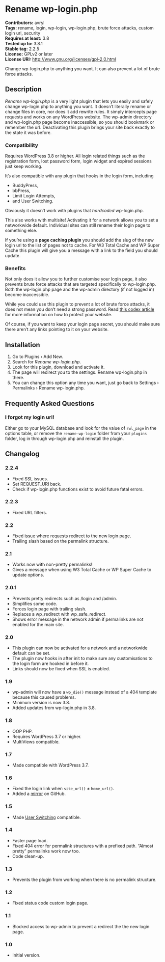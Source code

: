 # Rename wp-login.php

**Contributors:** avryl  
**Tags:** rename, login, wp-login, wp-login.php, brute force attacks, custom login url, security  
**Requires at least:** 3.8  
**Tested up to:** 3.8.1  
**Stable tag:** 2.2.5  
**License:** GPLv2 or later  
**License URI:** http://www.gnu.org/licenses/gpl-2.0.html

Change wp-login.php to anything you want. It can also prevent a lot of brute force attacks.

## Description

*Rename wp-login.php* is a very light plugin that lets you easily and safely change wp-login.php to anything you want. It doesn’t literally rename or change files in core, nor does it add rewrite rules. It simply intercepts page requests and works on any WordPress website. The wp-admin directory and wp-login.php page become inaccessible, so you should bookmark or remember the url. Deactivating this plugin brings your site back exactly to the state it was before.

### Compatibility

Requires WordPress 3.8 or higher. All login related things such as the registration form, lost password form, login widget and expired sessions just keep working.

It’s also compatible with any plugin that hooks in the login form, including

* BuddyPress,
* bbPress,
* Limit Login Attempts,
* and User Switching.

Obviously it doesn’t work with plugins that *hardcoded* wp-login.php.

This also works with multisite! Activating it for a network allows you to set a networkwide default. Individual sites can still rename their login page to something else.

If you’re using a **page caching plugin** you should add the slug of the new login url to the list of pages not to cache. For W3 Total Cache and WP Super Cache this plugin will give you a message with a link to the field you should update.

### Benefits

Not only does it allow you to further customise your login page, it also prevents brute force attacks that are targeted specifically to wp-login.php. Both the wp-login.php page and the wp-admin directory (if not logged in) become inaccessible.

While you could use this plugin to prevent a lot of brute force attacks, it does not mean you don’t need a strong password. Read [this codex article](http://codex.wordpress.org/Brute_Force_Attacks) for more information on how to protect your website.

Of course, if you want to keep your login page secret, you should make sure there aren’t any links pointing to it on your website.

## Installation

1. Go to Plugins › Add New.
2. Search for *Rename wp-login.php*.
3. Look for this plugin, download and activate it.
4. The page will redirect you to the settings. Rename wp-login.php in there.
5. You can change this option any time you want, just go back to Settings › Permalinks › Rename wp-login.php.

## Frequently Asked Questions

### I forgot my login url!

Either go to your MySQL database and look for the value of `rwl_page` in the options table, or remove the `rename-wp-login` folder from your `plugins` folder, log in through wp-login.php and reinstall the plugin.

## Changelog

### 2.2.4

* Fixed SSL issues.
* Set REQUEST_URI back.
* Check if wp-login.php functions exist to avoid future fatal errors.

### 2.2.3

* Fixed URL filters.

### 2.2

* Fixed issue where requests redirect to the new login page.
* Trailing slash based on the permalink structure.

### 2.1

* Works now with non-pretty permalinks!
* Gives a message when using W3 Total Cache or WP Super Cache to update options.

### 2.0.1

* Prevents pretty redirects such as /login and /admin.
* Simplifies some code.
* Forces login page with trailing slash.
* Replaces a wp_redirect with wp_safe_redirect.
* Shows error message in the network admin if permalinks are not enabled for the main site.

### 2.0

* This plugin can now be activated for a network and a networkwide default can be set.
* The plugin now hooks in after init to make sure any customisations to the login form are hooked in before it.
* Links should now be fixed when SSL is enabled.

### 1.9

* wp-admin will now have a `wp_die()` message instead of a 404 template because this caused problems.
* Minimum version is now 3.8.
* Added updates from wp-login.php in 3.8.

### 1.8

* OOP PHP.
* Requires WordPress 3.7 or higher.
* MultiViews compatible.

### 1.7

* Made compatible with WordPress 3.7.

### 1.6

* Fixed the login link when `site_url()` ≠ `home_url()`.
* Added a [mirror](https://github.com/avryl/rename-wp-login) on GitHub.

### 1.5

* Made [User Switching](http://wordpress.org/plugins/user-switching/) compatible.

### 1.4

* Faster page load.
* Fixed 404 error for permalink structures with a prefixed path. “Almost pretty” permalinks work now too.
* Code clean-up.

### 1.3

* Prevents the plugin from working when there is no permalink structure.

### 1.2

* Fixed status code custom login page.

### 1.1

* Blocked access to wp-admin to prevent a redirect the the new login page.

### 1.0

* Initial version.
